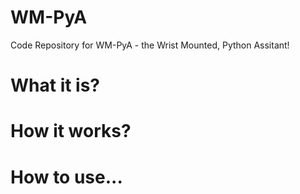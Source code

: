 # WM-PyA
Code Repository for WM-PyA - the Wrist Mounted, Python Assitant!

# What it is?

# How it works?

# How to use...
